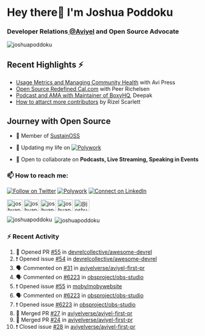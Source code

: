 <h1 align="left">Hey there👋 I'm Joshua Poddoku</h1>
<h3 align="left">Developer Relations<a href="https://aviyel.com" target="_blank"> @Aviyel</a> and Open Source Advocate</h3>

<p align="left"> <img src="https://komarev.com/ghpvc/?username=joshuapoddoku&label=Profile%20views&color=0e75b6&style=flat" alt="joshuapoddoku" /> </p>

## Recent Highlights :zap:

- [Usage Metrics and Managing Community Health](https://www.youtube.com/watch?v=9-F_2GslGiE) with Avi Press
- [Open Source Redefined Cal.com](https://www.youtube.com/watch?v=HQ9jYOFfCg0) with Peer Richelsen
- [Podcast and AMA with Maintainer of BoxyHQ](https://www.youtube.com/watch?v=SCCBjOSLsK0), Deepak 
- [How to attarct more contributors](https://www.youtube.com/watch?v=j-DjYOt6gOs) by Rizel Scarlett

## Journey with Open Source

- 🌱 Member of [SustainOSS](https://discourse.sustainoss.org/u/joshuapoddoku/summary)

- 📝 Updating my life on [![Polywork](https://img.shields.io/badge/--polywork?label=Polywork&logo=Polywork&style=social)](https://www.polywork.com/joshuapod)
 
- 💬 Open to collaborate on **Podcasts, Live Streaming, Speaking in Events**

### 📫 How to reach me:

[![Follow on Twitter](https://img.shields.io/badge/--twitter?label=Twitter&logo=Twitter&style=social)](https://twitter.com/JoshuaPoddoku)  [![Polywork](https://img.shields.io/badge/--polywork?label=Polywork&logo=Polywork&style=social)](https://www.polywork.com/joshuapod) [![Connect on LinkedIn](https://img.shields.io/badge/--linkedin?label=LinkedIn&logo=LinkedIn&style=social)](https://www.linkedin.com/in/joshuapod)


<p align="left">
<a href="https://codepen.io/joshuapoddoku" target="blank"><img align="center" src="https://cdn.jsdelivr.net/npm/simple-icons@3.0.1/icons/codepen.svg" alt="joshuapoddoku" height="30" width="40" /></a>
<a href="https://dev.to/joshuapoddoku" target="blank"><img align="center" src="https://cdn.jsdelivr.net/npm/simple-icons@3.0.1/icons/dev-dot-to.svg" alt="joshuapoddoku" height="30" width="40" /></a>
<a href="https://codesandbox.com/joshuapoddoku" target="blank"><img align="center" src="https://cdn.jsdelivr.net/npm/simple-icons@3.0.1/icons/codesandbox.svg" alt="joshuapoddoku" height="30" width="40" /></a>
<a href="https://instagram.com/the_wittymentor" target="blank"><img align="center" src="https://cdn.jsdelivr.net/npm/simple-icons@3.0.1/icons/instagram.svg" alt="joshuapoddoku" height="30" width="40" /></a>
<a href="https://medium.com/@joshuapod" target="blank"><img align="center" src="https://cdn.jsdelivr.net/npm/simple-icons@3.0.1/icons/medium.svg" alt="@joshuapod" height="30" width="40" /></a>
</p>


<p><img align="left" src="https://github-readme-stats.vercel.app/api/top-langs?username=joshuapoddoku&show_icons=true&locale=en&layout=compact" alt="joshuapoddoku" /></p>

<p>&nbsp;<img align="center" src="https://github-readme-stats.vercel.app/api?username=joshuapoddoku&show_icons=true&locale=en" alt="joshuapoddoku" /></p>

### :zap: Recent Activity

<!--START_SECTION:activity-->
1. 💪 Opened PR [#55](https://github.com/devrelcollective/awesome-devrel/pull/55) in [devrelcollective/awesome-devrel](https://github.com/devrelcollective/awesome-devrel)
2. ❗️ Opened issue [#54](https://github.com/devrelcollective/awesome-devrel/issues/54) in [devrelcollective/awesome-devrel](https://github.com/devrelcollective/awesome-devrel)
3. 🗣 Commented on [#31](https://github.com/aviyelverse/aviyel-first-pr/issues/31) in [aviyelverse/aviyel-first-pr](https://github.com/aviyelverse/aviyel-first-pr)
4. 🗣 Commented on [#6223](https://github.com/obsproject/obs-studio/issues/6223) in [obsproject/obs-studio](https://github.com/obsproject/obs-studio)
5. ❗️ Opened issue [#55](https://github.com/moby/mobywebsite/issues/55) in [moby/mobywebsite](https://github.com/moby/mobywebsite)
6. 🗣 Commented on [#6223](https://github.com/obsproject/obs-studio/issues/6223) in [obsproject/obs-studio](https://github.com/obsproject/obs-studio)
7. ❗️ Opened issue [#6223](https://github.com/obsproject/obs-studio/issues/6223) in [obsproject/obs-studio](https://github.com/obsproject/obs-studio)
8. 🎉 Merged PR [#27](https://github.com/aviyelverse/aviyel-first-pr/pull/27) in [aviyelverse/aviyel-first-pr](https://github.com/aviyelverse/aviyel-first-pr)
9. 🎉 Merged PR [#24](https://github.com/aviyelverse/aviyel-first-pr/pull/24) in [aviyelverse/aviyel-first-pr](https://github.com/aviyelverse/aviyel-first-pr)
10. ❗️ Closed issue [#28](https://github.com/aviyelverse/aviyel-first-pr/issues/28) in [aviyelverse/aviyel-first-pr](https://github.com/aviyelverse/aviyel-first-pr)
<!--END_SECTION:activity-->

